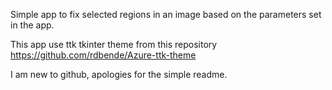 Simple app to fix selected regions in an image based on the parameters set in the app.

This app use ttk tkinter theme from this repository https://github.com/rdbende/Azure-ttk-theme

I am new to github, apologies for the simple readme.
